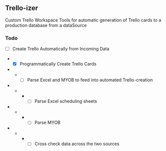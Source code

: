 ## Trello-izer

Custom Trello Workspace Tools for automatic generation of Trello cards to a production database from a dataSource

### Todo

- [ ] Create Trello Automatically from Incoming Data
- - [x] Programmatically Create Trello Cards
- - - [ ] Parse Excel and MYOB to feed into automated Trello-creation
- - - - [ ] Parse Excel scheduling sheets
- - - - [ ] Parse MYOB
- - - - [ ] Cross check data across the two sources
